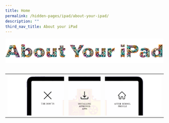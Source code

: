 ```yaml
---
title: Home
permalink: /hidden-pages/ipad/about-your-ipad/
description: ""
third_nav_title: About your iPad
---
```

<img src="/images/Others/About_your_ipad/maintitle.png">
<br>
<br>
<table>
	<tbody>
		<tr>
			<td><img src="/images/PDLP/About_ipad/slicev1_01.png"></td>
			<td><img src="/images/PDLP/About_ipad/slicev1_02.png"></td>
			<td><img src="/images/PDLP/About_ipad/slicev1_03.png"></td></tr></tbody></table>